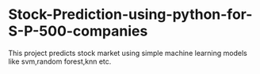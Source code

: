 # Stock-Prediction-using-python-for-S-P-500-companies
This project predicts stock market using simple machine learning models like svm,random forest,knn etc.
